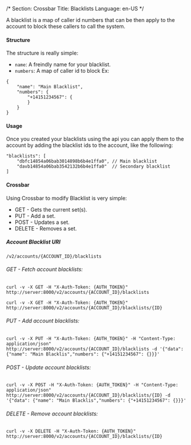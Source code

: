 /*
Section: Crossbar
Title: Blacklists
Language: en-US
*/

A blacklist is a map of caller id numbers that can be then apply to the account to block these callers to call the system.

#### Structure

The structure is really simple:

* `name`: A freindly name for your blacklist.
* `numbers`: A map of caller id to block
Ex:
```
{
    "name": "Main Blacklist",
    "numbers": {
        "+14151234567": {
        }
    }
}
```

#### Usage

Once you created your blacklists using the api you can apply them to the account by adding the blacklist ids to the account, like the following:

```
"blacklists": [
    "dbfc14854a06bab3014898b6b4e1ffa0", // Main blacklist
    "davb14854a06bab3542132b6b4e1ffa0"  // Secondary blacklist
]
```

#### Crossbar

Using Crossbar to modify Blacklist is very simple:

* GET - Gets the current set(s).
* PUT - Add a set.
* POST - Updates a set.
* DELETE - Removes a set.

##### Account Blacklist URI

`/v2/accounts/{ACCOUNT_ID}/blacklists`

###### GET - Fetch account blacklists:

    curl -v -X GET -H "X-Auth-Token: {AUTH_TOKEN}" http://server:8000/v2/accounts/{ACCOUNT_ID}/blacklists

    curl -v -X GET -H "X-Auth-Token: {AUTH_TOKEN}" http://server:8000/v2/accounts/{ACCOUNT_ID}/blacklists/{ID}

###### PUT - Add account blacklists:

    curl -v -X PUT -H "X-Auth-Token: {AUTH_TOKEN}" -H "Content-Type: application/json" http://server:8000/v2/accounts/{ACCOUNT_ID}/blacklists -d '{"data": {"name": "Main Blacklis","numbers": {"+14151234567": {}}}'

###### POST - Update account blacklists:

    curl -v -X POST -H "X-Auth-Token: {AUTH_TOKEN}" -H "Content-Type: application/json" http://server:8000/v2/accounts/{ACCOUNT_ID}/blacklists/{ID} -d '{"data": {"name": "Main Blacklis","numbers": {"+14151234567": {}}}'

###### DELETE - Remove account blacklists:

    curl -v -X DELETE -H "X-Auth-Token: {AUTH_TOKEN}" http://server:8000/v2/accounts/{ACCOUNT_ID}/blacklists/{ID}
